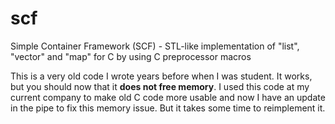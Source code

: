 # scf
Simple Container Framework (SCF) - STL-like implementation of "list", "vector" and "map" for C by using C preprocessor macros

This is a very old code I wrote years before when I was student. It works, but you should now that it **does not free memory**.
I used this code at my current company to make old C code more usable and now I have an update in the pipe to fix this memory issue.
But it takes some time to reimplement it.
